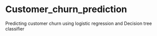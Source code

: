 # Customer_churn_prediction
Predicting customer churn using logistic regression and Decision tree classifier
